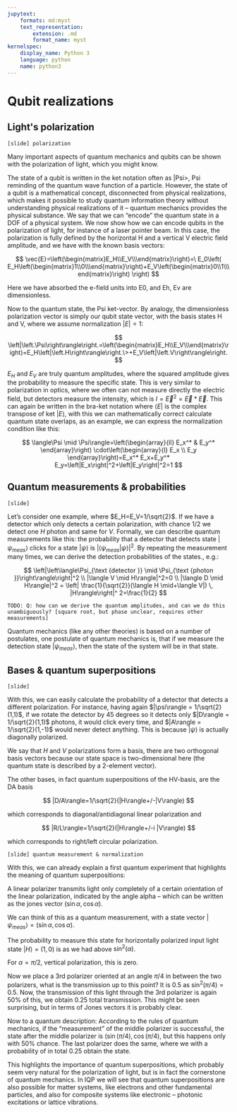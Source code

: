 ```yaml
---
jupytext:
    formats: md:myst
    text_representation:
        extension: .md
        format_name: myst
kernelspec:
    display_name: Python 3
    language: python
    name: python3
---
```


# Qubit realizations

## Light's polarization

`[slide] polarization`

Many important aspects of quantum mechanics and qubits can be shown with the polarization of light, which you might know.

The state of a qubit is written in the ket notation often as |Psi>, Psi reminding of the quantum wave function of a particle. However, the state of a qubit is a mathematical concept, disconnected from physical realizations, which makes it possible to study quantum information theory without understanding physical realizations of it – quantum mechanics provides the physical substance. We say that we can “encode” the quantum state in a DOF of a physical system.
We now show how we can encode qubits in the polarization of light, for instance of a laser pointer beam. In this case, the polarization is fully defined by the horizontal H and a vertical V electric field amplitude, and we have with the known basis vectors: 

$$
\vec{E}=\left(\begin{matrix}E_H\\E_V\\\end{matrix}\right)=\ E_0\left( E_H\left(\begin{matrix}1\\0\\\end{matrix}\right)+E_V\left(\begin{matrix}0\\1\\\end{matrix}\right) \right)
$$

Here we have absorbed the e-field units into E0, and Eh, Ev are dimensionless.

Now to the quantum state, the Psi ket-vector. By analogy, the dimensionless polarization vector is simply our qubit state vector, with the basis states H and V, where we assume normalization $|E|=1$:

$$
\left|\left.\Psi\right\rangle\right.=\left(\begin{matrix}E_H\\E_V\\\end{matrix}\right)=E_H\left|\left.H\right\rangle\right.\>+E_V\left|\left.V\right\rangle\right.
$$

$E_H$ and $E_V$ are truly quantum amplitudes, where the squared amplitude gives the probability to measure the specific state. This is very similar to polarization in optics, where we often can not measure directly the electric field, but detectors measure the intensity, which is $I=\vec{E}^2=\vec{E}* \vec{E}$. This can again be written in the bra-ket notation where  $\langle E|$ is the complex transpose of ket $|E\rangle$, with this we can mathematically correct calculate quantum state overlaps, as an example, we can express the normalization condition like this:

$$
\langle\Psi \mid \Psi\rangle=\left(\begin{array}{ll}
E_x^* & E_y^*
\end{array}\right) \cdot\left(\begin{array}{l}
E_x \\
E_y
\end{array}\right)=E_x^* E_x+E_y^* E_y=\left|E_x\right|^2+\left|E_y\right|^2=1
$$

## Quantum measurements & probabilities
`[slide]`

Let’s consider one example, where $E_H=E_V=1/\sqrt{2}$. If we have a detector which only detects a certain polarization, with chance 1/2 we detect one $H$ photon and same for $V$.
Formally, we can describe quantum measurements like this: the probability that a detector that detects state $|\psi_{meas}\rangle$ clicks for a state $|\psi\rangle$ is $|\langle\psi_{meas}|\psi\rangle|^2$. By repeating the measurement many times, we can derive the detection probabilities of the states., e.g.:

$$
\left|\left\langle\Psi_{\text {detector }} \mid \Psi_{\text {photon }}\right\rangle\right|^2
\\
|\langle V \mid H\rangle|^2=0
\\
|\langle D \mid H\rangle|^2
= \left| \frac{1}{\sqrt{2}}(\langle H \mid+\langle V|) \, |H\rangle\right|^ 2=\frac{1}{2}
$$

`TODO: Q: how can we derive the quantum amplitudes, and can we do this unambiguously? [square root, but phase unclear, requires other measurements]`

Quantum mechanics (like any other theories) is based on a number of postulates, one postulate of quantum mechanics is, that if we measure the detection state $|\psi_{meas}\rangle$, then the state of the system will be in that state. 

## Bases & quantum superpositions
`[slide]`

With this, we can easily calculate the probability of a detector that detects a different polarization. For instance, having again $|\psi\rangle = 1/\sqrt{2}(1,1)$, if we rotate the detector by 45 degrees so it detects only
$|D\rangle = 1/\sqrt{2}(1,1)$ photons, it would click every time, and $|A\rangle = 1/\sqrt{2}(1,-1)$ would never detect anything. This is because $|\psi\rangle$ is actually diagonally polarized.

We say that $H$ and $V$ polarizations form a basis, there are two orthogonal basis vectors because our state space is two-dimensional here (the quantum state is described by a 2-element vector). 

The other bases, in fact quantum superpositions of the HV-basis, are the DA basis 

$$
|D/A\rangle=1/\sqrt{2}(|H\rangle+/-|V\rangle)
$$

which corresponds to diagonal/antidiagonal linear polarization and 

$$
|R/L\rangle=1/\sqrt{2}(|H\rangle+/-i |V\rangle)
$$

which corresponds to right/left circular polarization.

`[slide] quantum measurement & normalization`

With this, we can already explain a first quantum experiment that highlights the meaning of quantum superpositions: 

A linear polarizer transmits light only completely of a certain orientation of the linear polarization, indicated by the angle alpha – which can be written as the jones vector $(\sin\alpha,\cos\alpha)$. 

We can think of this as a quantum measurement, with a state vector $|\psi_{meas}\rangle=(\sin\alpha,\cos\alpha)$. 

The probability to measure this state for horizontally polarized input light state $|H\rangle=(1,0)$ is as we had above $\sin^2(\alpha)$. 

For $\alpha=\pi/2$, vertical polarization, this is zero. 

Now we place a 3rd polarizer oriented at an angle $\pi/4$ in between the two polarizers, what is the transmission up to this point? It is 0.5 as $\sin^2(\pi/4)=0.5$. Now, the transmission of this light through the 3rd polarizer is again 50% of this, we obtain 0.25 total transmission. This might be seen surprising, but in terms of Jones vectors it is probably clear.

Now to a quantum description:
According to the rules of quantum mechanics, if the “measurement” of the middle polarizer is successful, the state after the middle polarizer is $(\sin(\pi/4),\cos(\pi/4)$, but this happens only with 50% chance. The last polarizer does the same, where we with a probability of in total 0.25 obtain the state.

This highlights the importance of quantum superpositions, which probably seem very natural for the polarization of light, but is in fact the cornerstone of quantum mechanics. In IQP we will see that quantum superpositions are also possible for matter systems, like electrons and other fundamental particles, and also for composite systems like electronic – photonic excitations or lattice vibrations.

